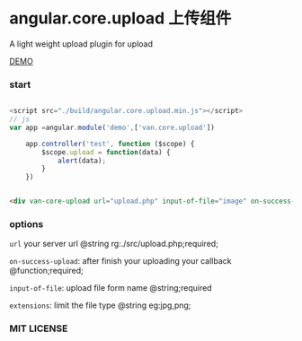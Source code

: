 # angular.core.upload 上传组件

A light weight upload plugin for upload

[DEMO]()

### start


```js

<script src="./build/angular.core.upload.min.js"></script>
// js
var app =angular.module('demo',['van.core.upload'])

    app.controller('test', function ($scope) {
        $scope.upload = function(data) {
            alert(data);
        }
    })
```

``` html

<div van-core-upload url="upload.php" input-of-file="image" on-success-upload="upload" />

```
### options

`url` your server url @string rg:./src/upload.php;required;

`on-success-upload`: after finish your uploading your callback @function;required;

`input-of-file`: upload file form name @string;required

`extensions`: limit the file type @string eg:jpg,png;


### MIT LICENSE
